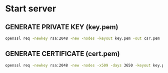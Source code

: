 # Start server

## GENERATE PRIVATE KEY (key.pem)

```cmd
openssl req -newkey rsa:2048 -new -nodes -keyout key.pem -out csr.pem
```

## GENERATE CERTIFICATE (cert.pem)

```cmd
openssl req -newkey rsa:2048 -new -nodes -x509 -days 3650 -keyout key.pem -out cert.pem
```
